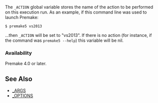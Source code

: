 The `_ACTION` global variable stores the name of the action to be performed on this execution run. As an example, if this command line was used to launch Premake:

```
$ premake5 vs2013
```

...then `_ACTION` will be set to "vs2013". If there is no action (for instance, if the command was `premake5 --help`) this variable will be nil.

### Availability ###

Premake 4.0 or later.

## See Also ##

* [_ARGS](_ARGS.md)
* [_OPTIONS](_OPTIONS.md)
